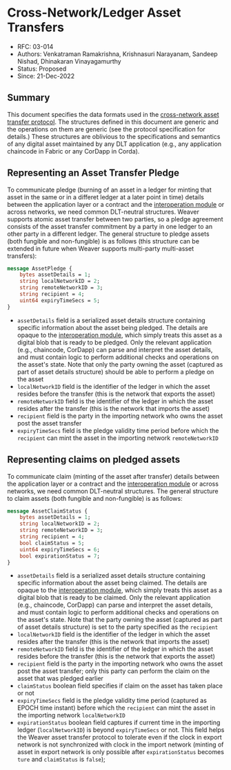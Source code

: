 <!--
 Copyright IBM Corp. All Rights Reserved.

 SPDX-License-Identifier: CC-BY-4.0
 -->
# Cross-Network/Ledger Asset Transfers

- RFC: 03-014
- Authors: Venkatraman Ramakrishna, Krishnasuri Narayanam, Sandeep Nishad, Dhinakaran Vinayagamurthy
- Status: Proposed
- Since: 21-Dec-2022

## Summary
This document specifies the data formats used in the [cross-network asset transfer protocol](../../protocols/asset-transfer/generic.md). The structures defined in this document are generic and the operations on them are generic (see the protocol specification for details.) These structures are oblivious to the specifications and semantics of any digital asset maintained by any DLT application (e.g., any application chaincode in Fabric or any CorDapp in Corda).

## Representing an Asset Transfer Pledge

To communicate pledge (burning of an asset in a ledger for minting that asset in the same or in a differet ledger at a later point in time) details between the application layer or a contract and the [interoperation module](../../models/infrastructure/interoperation-modules.md) or across networks, we need common DLT-neutral structures. Weaver supports atomic asset transfer between two parties, so a pledge agreement consists of the asset transfer commitment by a party in one ledger to an other party in a different ledger. The general structure to pledge assets (both fungible and non-fungible) is as follows (this structure can be extended in future when Weaver supports multi-party multi-asset transfers):
```protobuf
message AssetPledge {
	bytes assetDetails = 1;
	string localNetworkID = 2;
	string remoteNetworkID = 3;
	string recipient = 4;
	uint64 expiryTimeSecs = 5;
}
```
- `assetDetails` field is a serialized asset details structure containing specific information about the asset being pledged. The details are opaque to the [interoperation module](../../models/infrastructure/interoperation-modules.md), which simply treats this asset as a digital blob that is ready to be pledged. Only the relevant application (e.g., chaincode, CorDapp) can parse and interpret the asset details, and must contain logic to perform additional checks and operations on the asset's state. Note that only the party owning the asset (captured as part of asset details structure) should be able to perform a pledge on the asset
- `localNetworkID` field is the identifier of the ledger in which the asset resides before the transfer (this is the network that exports the asset)
- `remoteNetworkID` field is the identifier of the ledger in which the asset resides after the transfer (this is the network that imports the asset)
- `recipient` field is the party in the importing network who owns the asset post the asset transfer
- `expiryTimeSecs` field is the pledge validity time period before which the `recipient` can mint the asset in the importing network `remoteNetworkID`

## Representing claims on pledged assets

To communicate claim (minting of the asset after transfer) details between the application layer or a contract and the [interoperation module](../../models/infrastructure/interoperation-modules.md) or across networks, we need common DLT-neutral structures. The general structure to claim assets (both fungible and non-fungible) is as follows:
```protobuf
message AssetClaimStatus {
	bytes assetDetails = 1;
	string localNetworkID = 2;
	string remoteNetworkID = 3;
	string recipient = 4;
	bool claimStatus = 5;
	uint64 expiryTimeSecs = 6;
	bool expirationStatus = 7;
}
```
- `assetDetails` field is a serialized asset details structure containing specific information about the asset being claimed. The details are opaque to the [interoperation module](../../models/infrastructure/interoperation-modules.md), which simply treats this asset as a digital blob that is ready to be claimed. Only the relevant application (e.g., chaincode, CorDapp) can parse and interpret the asset details, and must contain logic to perform additional checks and operations on the asset's state. Note that the party owning the asset (captured as part of asset details structure) is set to the party specified as the `recipient`
- `localNetworkID` field is the identifier of the ledger in which the asset resides after the transfer (this is the network that imports the asset)
- `remoteNetworkID` field is the identifier of the ledger in which the asset resides before the transfer (this is the network that exports the asset)
- `recipient` field is the party in the importing network who owns the asset post the asset transfer; only this party can perform the claim on the asset that was pledged earlier
- `claimStatus` boolean field specifies if claim on the asset has taken place or not
- `expiryTimeSecs` field is the pledge validity time period (captured as EPOCH time instant) before which the `recipient` can mint the asset in the importing network `localNetworkID`
- `expirationStatus` boolean field captures if current time in the importing ledger (`localNetworkID`) is beyond `expiryTimeSecs` or not. This field helps the Weaver asset transfer protocol to tolerate even if the clock in export network is not synchronized with clock in the import network (minting of asset in export network is only possible after `expirationStatus` becomes `ture` and `claimStatus` is `false`);
